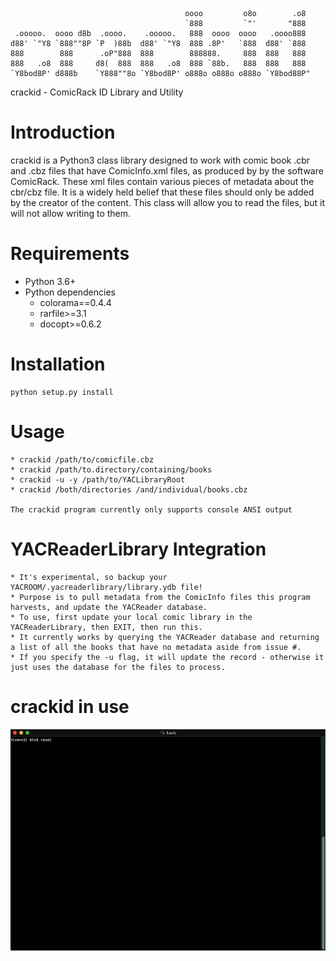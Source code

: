 ```
                                       oooo         o8o        .o8
                                       `888         `"'       "888
 .ooooo.  oooo d8b  .oooo.    .ooooo.   888  oooo  oooo   .oooo888
d88' `"Y8 `888""8P `P  )88b  d88' `"Y8  888 .8P'   `888  d88' `888
888        888      .oP"888  888        888888.     888  888   888
888   .o8  888     d8(  888  888   .o8  888 `88b.   888  888   888
`Y8bod8P' d888b    `Y888""8o `Y8bod8P' o888o o888o o888o `Y8bod88P"

```
crackid - ComicRack ID Library and Utility

# Introduction #

crackid is a Python3 class library designed to work with comic book .cbr and .cbz files that have ComicInfo.xml files, as produced by by the software ComicRack.  These xml files contain various pieces of metadata about the cbr/cbz file.  It is a widely held belief that these files should only be added by the creator of the content.  This class will allow you to read the files, but it will not allow writing to them.

# Requirements #

* Python 3.6+
* Python dependencies
  * colorama==0.4.4
  * rarfile>=3.1
  * docopt>=0.6.2

# Installation #
```
python setup.py install
```

# Usage #
```
* crackid /path/to/comicfile.cbz
* crackid /path/to.directory/containing/books
* crackid -u -y /path/to/YACLibraryRoot
* crackid /both/directories /and/individual/books.cbz

The crackid program currently only supports console ANSI output
```

# YACReaderLibrary Integration
```
* It's experimental, so backup your YACROOM/.yacreaderlibrary/library.ydb file!
* Purpose is to pull metadata from the ComicInfo files this program harvests, and update the YACReader database.
* To use, first update your local comic library in the YACReaderLibrary, then EXIT, then run this.
* It currently works by querying the YACReader database and returning a list of all the books that have no metadata aside from issue #.
* If you specify the -u flag, it will update the record - otherwise it just uses the database for the files to process.
```

# crackid in use #
![In Action](https://github.com/btxgit/crackid/blob/master/crackid3.gif?raw=true)
